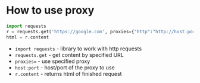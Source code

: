 # How to use proxy

```python
import requests
r = requests.get('https://google.com', proxies={"http":"http://host:port"})
html = r.content
```

- `import requests` - library to work with http requests
- `requests.get` - get content by specified URL
- `proxies=` - use specified proxy
- `host:port` - host/port of the proxy to use
- `r.content` - returns html of finished request

